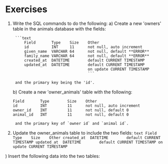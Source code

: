 # Exercises

1) Write the SQL commands to do the following:
    a)  Create a new 'owners' table in the animals database
        with the fields:
        
        ```text
            Field       Type    Size    Other
            id          INT     11      not null, auto increment
            given_name  VARCHAR 64      not null, default **ERROR**
            family_name VARCHAR 64      not null, default **ERROR**
            created_at  DATETIME        default CURRENT TIMESTAMP
            updated_at  DATETIME        default CURRENT TIMESTAMP
                                        on update CURRENT TIMESTAMP
                                        ```        

        and the primary key being the 'id'.                                        
    
    b)  Create a new 'owner_animals' table with the following:
    ```text
    Field       Type        Size    Other
    id          INT         11      not null, auto increment
    owner_id    INT         11      not null, default 0
    animal_id   INT         11      not null, default 0
    ```
        and the primary key of `owner id` and `animal id`.
        
        
2)  Update the owner_animals table to include the two fields:
        ```text
            Field       Type    Size    Other
            created_at  DATETIME        default CURRENT TIMESTAMP
            updated_at  DATETIME        default CURRENT TIMESTAMP
                                        on update CURRENT TIMESTAMP
                                        ```               

) Insert the following data into the two tables:
        